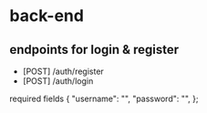 # back-end
## endpoints for login & register
- [POST] /auth/register
- [POST] /auth/login

required fields
{
    "username": "",
    "password": "",
};